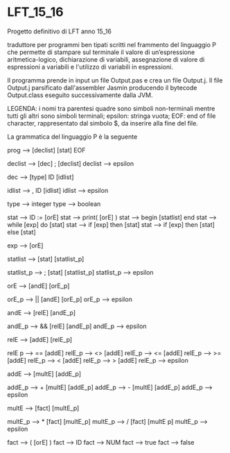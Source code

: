 # LFT_15_16
Progetto definitivo di LFT anno 15_16

traduttore per programmi ben tipati scritti nel frammento del linguaggio P che permette di stampare sul terminale 
il valore di un’espressione aritmetica-logico, dichiarazione di variabili, assegnazione di valore di espressioni a variabili e l'utilizzo
di variabili in espressioni.

Il programma prende in input un file Output.pas e crea un file Output.j.
Il file Output.j parsificato dall'assembler Jasmin producendo il bytecode Output.class eseguito successivamente dalla JVM.

LEGENDA:
i nomi tra parentesi quadre sono simboli non-terminali mentre tutti gli altri sono simboli terminali;
epsilon: stringa vuota;
EOF: end of file character, rappresentato dal simbolo $, da inserire alla fine del file.

La grammatica del linguaggio P è la seguente

prog --> [declist] [stat] EOF

declist --> [dec] ; [declist]
declist --> epsilon

dec --> [type] ID [idlist]

idlist --> , ID [idlist]
idlist --> epsilon

type --> integer
type --> boolean

stat --> ID := [orE]
stat --> print( [orE] )
stat --> begin [statlist] end
stat --> while [exp] do [stat]
stat --> if [exp] then [stat]
stat --> if [exp] then [stat] else [stat]

exp --> [orE]

statlist --> [stat] [statlist_p]
 
statlist_p --> ; [stat] [statlist_p]
statlist_p --> epsilon
 
orE --> [andE] [orE_p]

orE_p --> || [andE] [orE_p]
orE_p --> epsilon

andE --> [relE] [andE_p]

andE_p --> && [relE] [andE_p]
andE_p --> epsilon

relE  --> [addE] [relE_p]

relE p --> == [addE] 
relE_p --> <> [addE]
relE_p --> <= [addE]
relE_p --> >= [addE] 
relE_p --> < [addE] 
relE_p --> > [addE]
relE_p --> epsilon

addE --> [multE] [addE_p]

addE_p --> + [multE] [addE_p]
addE_p --> - [multE] [addE_p]
addE_p --> epsilon

multE --> [fact] [multE_p]

multE_p --> * [fact] [multE_p]
multE_p --> / [fact] [multE p]
multE_p --> epsilon

fact --> ( [orE] )
fact --> ID
fact --> NUM
fact --> true
fact --> false
